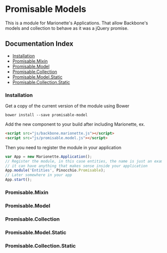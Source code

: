 # Promisable Models

This is a module for Marionette's Applications. That allow Backbone's models and collection to behave as it was a jQuery promise.

## Documentation Index

* [Installation](#instalation)
* [Promisable.Mixin](#promisablemixin)
* [Promisable.Model](#promisablemodel)
* [Promisable.Collection](#promisablecollection)
* [Promisable.Model.Static](#promisablemodelstatic)
* [Promisable.Collection.Static](#promisablecollectionstatic)

### Installation

Get a copy of the current version of the module using Bower

```
bower install --save promisable-model
```

Add the new component to your build after including Marionette, ex.

```html
<script src="js/backbone.marionette.js"></script>
<script src="js/promisable.model.js"></script>
```

Then you need to register the module in your application

```javascript
var App = new Marionette.Application();
// Register the module, in this case entities, the name is just an example,
// it can have anything that makes sense inside your application
App.module('Entities', Pinocchio.Promisable);
// Later somewhere in your app
App.start();
```

### Promisable.Mixin

### Promisable.Model

### Promisable.Collection

### Promisable.Model.Static

### Promisable.Collection.Static
